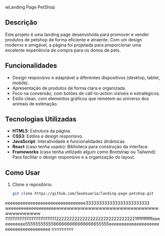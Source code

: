 wLanding Page PetShop


## Descrição

Este projeto é uma landing page desenvolvida para promover e vender produtos de petshop de forma eficiente e atraente. Com um design moderno e amigável, a página foi projetada para proporcionar uma excelente experiência de compra para os donos de pets.

## Funcionalidades

- Design responsivo e adaptável a diferentes dispositivos (desktop, tablet, mobile).
- Apresentação de produtos de forma clara e organizada.
- Foco na conversão, com botões de call-to-action visíveis e estratégicos.
- Estilo clean, com elementos gráficos que remetem ao universo dos animais de estimação.

## Tecnologias Utilizadas

- **HTML5**: Estrutura da página.
- **CSS3**: Estilos e design responsivo.
- **JavaScript**: Interatividade e funcionalidades dinâmicas.
- **React** (caso tenha usado): Biblioteca para construção da interface.
- **Frameworks** (caso tenha utilizado algum como Bootstrap ou Tailwind): Para facilitar o design responsivo e a organização do layout.

## Como Usar

1. Clone o repositório:
   ```bash
   git clone https://github.com/SeuUsuario/landing-page-petshop.git

eeeeeeeeeeeeeeeeeeeeeeeeeeeeeeee333333333333333333333333
weeeeeeeeeeeeeeeeeeewwwwwwwwwwwwwwwwwwwwwwwwwwwwwwwwwwwwwww
111111111111111111111111111112222222222222222222222222222221fffffffffffeeeeeeeeeee55555555555666666666666666655555eeeeeeeeeeeeeeeeeeeeeeeeeeeeeeeeeeeeee
rrrrrrrrrrrrr
